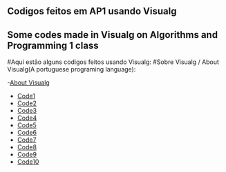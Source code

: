 ## Codigos feitos em AP1 usando Visualg 
## Some codes made in Visualg on Algorithms and Programming 1 class

#Aqui estão alguns codigos feitos usando Visualg:
#Sobre Visualg / About Visualg(A portuguese programing language):

-[About Visualg](https://dicasdeprogramacao.com.br/download-visualg/)

- [Code1](https://github.com/floro-neto/AP1/blob/main/Visualg1)
- [Code2](https://github.com/floro-neto/AP1/blob/main/Visualg2)
- [Code3](https://github.com/floro-neto/AP1/blob/main/Visualg3)
- [Code4](https://github.com/floro-neto/AP1/blob/main/Visualg4)
- [Code5](https://github.com/floro-neto/AP1/blob/main/Visualg5)
- [Code6](https://github.com/floro-neto/AP1/blob/main/Visualg6)
- [Code7](https://github.com/floro-neto/AP1/blob/main/Visualg7)
- [Code8](https://github.com/floro-neto/AP1/blob/main/Visualg8)
- [Code9](https://github.com/floro-neto/AP1/blob/main/Visualg9)
- [Code10](https://github.com/floro-neto/AP1/blob/main/Visualg10)


